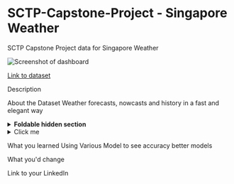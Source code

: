 # SCTP-Capstone-Project - Singapore Weather

SCTP Capstone Project data for Singapore Weather



 ![Screenshot of dashboard](https://imgur.com/tz4piIh.jpeg)


[Link to dataset](https://openweathermap.org/city/1880252)

Description 

About the Dataset
Weather forecasts, nowcasts and history in a fast and elegant way


<details>
<summary><b>Foldable hidden section</b></summary>


</details>


<details>
  <summary>Click me</summary>
  
  ### Heading
  1. Foo
  2. Bar
     * Baz
     * Qux

  ### Some Javascript
  
js
  function logSomething(something) {
    console.log('Something', something);
  }
  
</details>

What you learned
Using Various Model to see accuracy better models


What you'd change


Link to your LinkedIn
